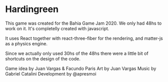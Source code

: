 # Hardingreen

This game was created for the Bahia Game Jam 2020. 
We only had 48hs to work on it. It's completelly created with javascript.

It uses React together with react-three-fiber for the rendering, and matter-js as a physics engine.

Since we actually only used 30hs of the 48hs there were a little bit of shortcuts on the design of the code.

Game idea by Juan Vargas & Facundo Paris
Art by Juan Vargas
Music by Gabriel Catalini
Development by @apresmoi